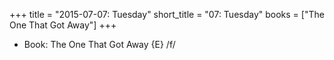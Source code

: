 +++
title = "2015-07-07: Tuesday"
short_title = "07: Tuesday"
books = ["The One That Got Away"]
+++


* Book: The One That Got Away {E} /f/
